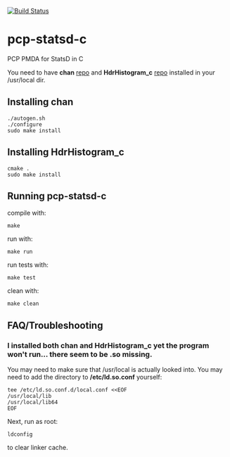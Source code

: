 [![Build Status](https://travis-ci.com/Erbenos/pcp-statsd-c.svg?branch=aggregating-values)](https://travis-ci.com/Erbenos/pcp-statsd-c)

# pcp-statsd-c
PCP PMDA for StatsD in C

You need to have **chan** [repo](https://github.com/tylertreat/chan) and **HdrHistogram_c** [repo](https://github.com/HdrHistogram/HdrHistogram_c) installed in your /usr/local dir.

## Installing **chan**
```
./autogen.sh
./configure
sudo make install
```

## Installing **HdrHistogram_c**
```
cmake .
sudo make install
```

## Running pcp-statsd-c
compile with:

```
make
```

run with: 

```
make run
```

run tests with:

```
make test
```

clean with:

```
make clean
```

## FAQ/Troubleshooting

### I installed both **chan** and **HdrHistogram_c** yet the program won't run... there seem to be .so missing.
You may need to make sure that /usr/local is actually looked into. You may need to add the directory to **/etc/ld.so.conf** yourself:
```
tee /etc/ld.so.conf.d/local.conf <<EOF
/usr/local/lib
/usr/local/lib64
EOF
```
Next, run as root:
```
ldconfig
```
to clear linker cache.

